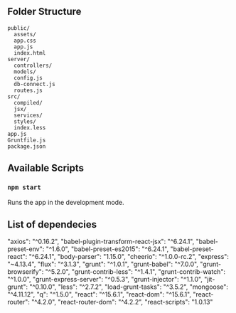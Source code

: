 ## Folder Structure
```
public/
  assets/
  app.css
  app.js
  index.html
server/
  controllers/
  models/
  config.js
  db-connect.js
  routes.js
src/
  compiled/
  jsx/
  services/
  styles/
  index.less
app.js
Gruntfile.js
package.json
```

## Available Scripts

### `npm start`

Runs the app in the development mode.

## List of dependecies

  "axios": "^0.16.2",
  "babel-plugin-transform-react-jsx": "^6.24.1",
  "babel-preset-env": "^1.6.0",
  "babel-preset-es2015": "^6.24.1",
  "babel-preset-react": "^6.24.1",
  "body-parser": "1.15.0",
  "cheerio": "^1.0.0-rc.2",
  "express": "~4.13.4",
  "flux": "^3.1.3",
  "grunt": "^1.0.1",
  "grunt-babel": "^7.0.0",
  "grunt-browserify": "^5.2.0",
  "grunt-contrib-less": "^1.4.1",
  "grunt-contrib-watch": "^1.0.0",
  "grunt-express-server": "^0.5.3",
  "grunt-injector": "^1.1.0",
  "jit-grunt": "^0.10.0",
  "less": "^2.7.2",
  "load-grunt-tasks": "^3.5.2",
  "mongoose": "^4.11.12",
  "q": "^1.5.0",
  "react": "^15.6.1",
  "react-dom": "^15.6.1",
  "react-router": "^4.2.0",
  "react-router-dom": "^4.2.2",
  "react-scripts": "1.0.13"
